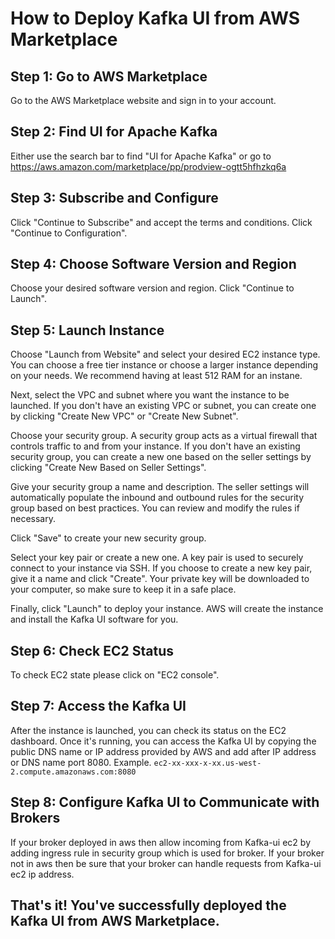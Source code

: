 # How to Deploy Kafka UI from AWS Marketplace

## Step 1: Go to AWS Marketplace
Go to the AWS Marketplace website and sign in to your account.

## Step 2: Find UI for Apache Kafka
Either use the search bar to find "UI for Apache Kafka" or go to
https://aws.amazon.com/marketplace/pp/prodview-ogtt5hfhzkq6a

## Step 3: Subscribe and Configure
 Click "Continue to Subscribe" and accept the terms and conditions. Click "Continue to Configuration".

## Step 4: Choose Software Version and Region
 Choose your desired software version and region. Click "Continue to Launch".

## Step 5: Launch Instance
 Choose "Launch from Website" and select your desired EC2 instance type. You can choose a free tier instance or choose a larger instance depending on your needs. We recommend having at least 512 RAM for an instane.

 Next, select the VPC and subnet where you want the instance to be launched. If you don't have an existing VPC or subnet, you can create one by clicking "Create New VPC" or "Create New Subnet".

 Choose your security group. A security group acts as a virtual firewall that controls traffic to and from your instance. If you don't have an existing security group, you can create a new one based on the seller settings by clicking "Create New Based on Seller Settings".

 Give your security group a name and description. The seller settings will automatically populate the inbound and outbound rules for the security group based on best practices. You can review and modify the rules if necessary.

 Click "Save" to create your new security group.

 Select your key pair or create a new one. A key pair is used to securely connect to your instance via SSH. If you choose to create a new key pair, give it a name and click "Create". Your private key will be downloaded to your computer, so make sure to keep it in a safe place.

 Finally, click "Launch" to deploy your instance. AWS will create the instance and install the Kafka UI software for you.
 
## Step 6: Check EC2 Status
 To check EC2 state please click on "EC2 console".

## Step 7: Access the Kafka UI
 After the instance is launched, you can check its status on the EC2 dashboard. Once it's running, you can access the Kafka UI by copying the public DNS name or IP address provided by AWS and add after IP address or DNS name port 8080.
 Example.
`ec2-xx-xxx-x-xx.us-west-2.compute.amazonaws.com:8080`
 
## Step 8: Configure Kafka UI to Communicate with Brokers
 If your broker deployed in aws then allow incoming from Kafka-ui ec2 by adding ingress rule in security group which is used for broker.
 If your broker not in aws then be sure that your broker can handle requests from Kafka-ui ec2 ip address. 

## That's it! You've successfully deployed the Kafka UI from AWS Marketplace.
